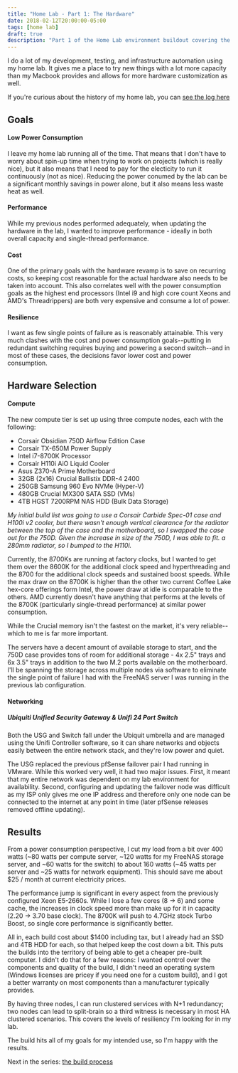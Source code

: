 ```yaml
---
title: "Home Lab - Part 1: The Hardware"
date: 2018-02-12T20:00:00-05:00
tags: [home lab]
draft: true
description: "Part 1 of the Home Lab environment buildout covering the hardware selection."
---
```


I do a lot of my development, testing, and infrastructure automation using my home lab.  It gives me a place to try new things with a lot more capacity than my Macbook provides and allows for more hardware customization as well.

If you're curious about the history of my home lab, you can [see the log here](/posts/home-lab-changelog/)

## Goals ##

#### Low Power Consumption ####

I leave my home lab running all of the time.  That means that I don't have to worry about spin-up time when trying to work on projects (which is really nice), but it also means that I need to pay for the electicity to run it continuously (not as nice).  Reducing the power conumed by the lab can be a significant monthly savings in power alone, but it also means less waste heat as well.

#### Performance ####

While my previous nodes performed adequately, when updating the hardware in the lab, I wanted to improve performance - ideally in both overall capacity and single-thread performance.

#### Cost ####

One of the primary goals with the hardware revamp is to save on recurring costs, so keeping cost reasonable for the actual hardware also needs to be taken into account.  This also correlates well with the power consumption goals as the highest end processors (Intel i9 and high core count Xeons and AMD's Threadrippers) are both very expensive and consume a lot of power.

#### Resilience ####

I want as few single points of failure as is reasonably attainable.  This very much clashes with the cost and power consumption goals--putting in redundant switching requires buying and powering a second switch--and in most of these cases, the decisions favor lower cost and power consumption.

## Hardware Selection ##

#### Compute ####

The new compute tier is set up using three compute nodes, each with the following:

* Corsair Obsidian 750D Airflow Edition Case
* Corsair TX-650M Power Supply
* Intel i7-8700K Processor
* Corsair H110i AiO Liquid Cooler
* Asus Z370-A Prime Motherboard
* 32GB (2x16) Crucial Ballistix DDR-4 2400
* 250GB Samsung 960 Evo NVMe (Hyper-V)
* 480GB Crucial MX300 SATA SSD (VMs)
* 4TB HGST 7200RPM NAS HDD (Bulk Data Storage)

_My initial build list was going to use a Corsair Carbide Spec-01 case and H100i v2 cooler, but there wasn't enough vertical clearance for the radiator between the top of the case and the motherboard, so I swapped the case out for the 750D.  Given the increase in size of the 750D, I was able to fit. a 280mm radiator, so I bumped to the H110i._

Currently, the 8700Ks are running at factory clocks, but I wanted to get them over the 8600K for the additional clock speed and hyperthreading and the 8700 for the additional clock speeds and sustained boost speeds.  While the max draw on the 8700K is higher than the other two current Coffee Lake hex-core offerings form Intel, the power draw at idle is comparable to the others.  AMD currently doesn't have anything that performs at the levels of the 8700K (particularly single-thread performance) at similar power consumption.

While the Crucial memory isn't the fastest on the market, it's very reliable--which to me is far more important.

The servers have a decent amount of available storage to start, and the 750D case provides tons of room for additional storage - 4x 2.5" trays and 6x 3.5" trays in addition to the two M.2 ports available on the motherboard.  I'll be spanning the storage across multiple nodes via software to eliminate the single point of failure I had with the FreeNAS server I was running in the previous lab configuration.

#### Networking ####

##### Ubiquiti Unified Security Gateway & Unifi 24 Port Switch #####

Both the USG and Switch fall under the Ubiquit umbrella and are managed using the Unifi Controller software, so it can share networks and objects easily between the entire network stack, and they're low power and quiet.

The USG replaced the previous pfSense failover pair I had running in VMware.  While this worked very well, it had two major issues.  First, it meant that my entire network was dependent on my lab environment for availability.  Second, configuring and updating the failover node was difficult as my ISP only gives me one IP address and therefore only one node can be connected to the internet at any point in time (later pfSense releases removed offline updating).

## Results ##

From a power consumption perspective, I cut my load from a bit over 400 watts (~80 watts per compute server, ~120 watts for my FreeNAS storage server, and ~60 watts for the switch) to about 160 watts (~45 watts per server and ~25 watts for network equipment).  This should save me about $25 / month at current electricity prices.

The performance jump is significant in every aspect from the previously configured Xeon E5-2660s.  While I lose a few cores (8 -> 6) and some cache, the increases in clock speed more than make up for it in capacity (2.20 -> 3.70 base clock).  The 8700K will push to 4.7GHz stock Turbo Boost, so single core performance is significantly better.

All in, each build cost about $1400 including tax, but I already had an SSD and 4TB HDD for each, so that helped keep the cost down a bit.  This puts the builds into the territory of being able to get a cheaper pre-built computer.  I didn't do that for a few reasons: I wanted control over the components and quality of the build, I didn't need an operating system (Windows licenses are pricey if you need one for a custom build), and I got a better warranty on most components than a manufacturer typically provides.

By having three nodes, I can run clustered services with N+1 redundancy; two nodes can lead to split-brain so a third witness is necessary in most HA clustered scenarios.  This covers the levels of resiliency I'm looking for in my lab.

The build hits all of my goals for my intended use, so I'm happy with the results.

Next in the series: [the build process](/posts/2018/home-lab-build/)
